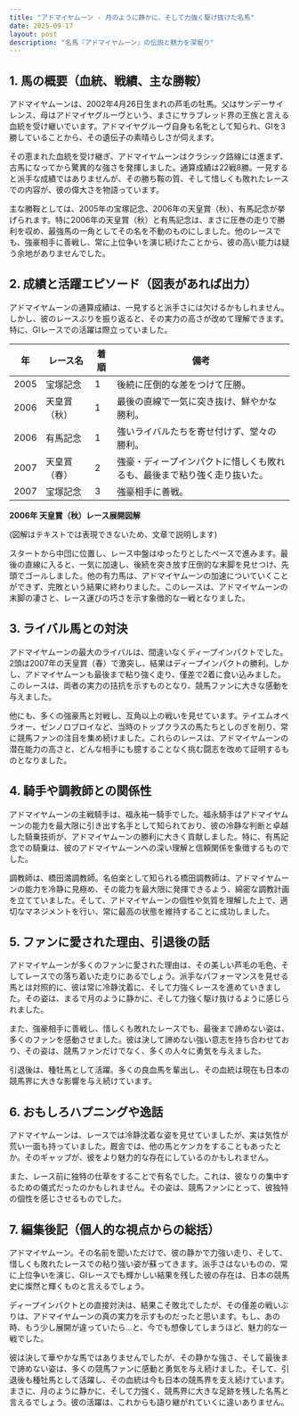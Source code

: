 ```yaml
---
title: "アドマイヤムーン - 月のように静かに、そして力強く駆け抜けた名馬"
date: 2025-09-17
layout: post
description: "名馬『アドマイヤムーン』の伝説と魅力を深堀り"
---
```


## 1. 馬の概要（血統、戦績、主な勝鞍）

アドマイヤムーンは、2002年4月26日生まれの芦毛の牡馬。父はサンデーサイレンス、母はアドマイヤグルーヴという、まさにサラブレッド界の王族と言える血統を受け継いでいます。アドマイヤグルーヴ自身も名牝として知られ、GIを3勝していることから、その遺伝子の素晴らしさが伺えます。

その恵まれた血統を受け継ぎ、アドマイヤムーンはクラシック路線には進まず、古馬になってから驚異的な強さを発揮しました。通算成績は22戦8勝。一見すると派手な成績ではありませんが、その勝ち鞍の質、そして惜しくも敗れたレースでの内容が、彼の偉大さを物語っています。

主な勝鞍としては、2005年の宝塚記念、2006年の天皇賞（秋）、有馬記念が挙げられます。特に2006年の天皇賞（秋）と有馬記念は、まさに圧巻の走りで勝利を収め、最強馬の一角としてその名を不動のものにしました。他のレースでも、強豪相手に善戦し、常に上位争いを演じ続けたことから、彼の高い能力は疑う余地がありませんでした。


## 2. 成績と活躍エピソード（図表があれば出力）

アドマイヤムーンの通算成績は、一見すると派手さには欠けるかもしれません。しかし、彼のレースぶりを振り返ると、その実力の高さが改めて理解できます。特に、GIレースでの活躍は際立っていました。

| 年 | レース名       | 着順 | 備考                                                                    |
|---|----------------|------|-------------------------------------------------------------------------|
| 2005 | 宝塚記念       | 1    | 後続に圧倒的な差をつけて圧勝。                                                 |
| 2006 | 天皇賞（秋）   | 1    | 最後の直線で一気に突き抜け、鮮やかな勝利。                                     |
| 2006 | 有馬記念       | 1    | 強いライバルたちを寄せ付けず、堂々の勝利。                                     |
| 2007 | 天皇賞（春）   | 2    | 強豪・ディープインパクトに惜しくも敗れるも、最後まで粘り強く走り抜いた。           |
| 2007 | 宝塚記念       | 3    | 強豪相手に善戦。                                                              |


**2006年 天皇賞（秋）レース展開図解**

(図解はテキストでは表現できないため、文章で説明します)

スタートから中団に位置し、レース中盤はゆったりとしたペースで進みます。最後の直線に入ると、一気に加速し、後続を突き放す圧倒的な末脚を見せつけ、先頭でゴールしました。他の有力馬は、アドマイヤムーンの加速についていくことができず、完敗という結果に終わりました。このレースは、アドマイヤムーンの末脚の凄さと、レース運びの巧さを示す象徴的な一戦となりました。


## 3. ライバル馬との対決

アドマイヤムーンの最大のライバルは、間違いなくディープインパクトでした。2頭は2007年の天皇賞（春）で激突し、結果はディープインパクトの勝利。しかし、アドマイヤムーンも最後まで粘り強く走り、僅差で2着に食い込みました。このレースは、両者の実力の拮抗を示すものとなり、競馬ファンに大きな感動を与えました。

他にも、多くの強豪馬と対戦し、互角以上の戦いを見せています。テイエムオペラオー、ゼンノロブロイなど、当時のトップクラスの馬たちとしのぎを削り、常に競馬ファンの注目を集め続けました。これらのレースは、アドマイヤムーンの潜在能力の高さと、どんな相手にも臆することなく挑む闘志を改めて証明するものとなりました。


## 4. 騎手や調教師との関係性

アドマイヤムーンの主戦騎手は、福永祐一騎手でした。福永騎手はアドマイヤムーンの能力を最大限に引き出す名手として知られており、彼の冷静な判断と卓越した騎乗技術が、アドマイヤムーンの勝利に大きく貢献しました。特に、有馬記念での騎乗は、彼のアドマイヤムーンへの深い理解と信頼関係を象徴するものでした。

調教師は、橋田満調教師。名伯楽として知られる橋田調教師は、アドマイヤムーンの能力を冷静に見極め、その能力を最大限に発揮できるよう、綿密な調教計画を立てていました。そして、アドマイヤムーンの個性や気質を理解した上で、適切なマネジメントを行い、常に最高の状態を維持することに成功しました。


## 5. ファンに愛された理由、引退後の話

アドマイヤムーンが多くのファンに愛された理由は、その美しい芦毛の毛色、そしてレースでの落ち着いた走りにあるでしょう。派手なパフォーマンスを見せる馬とは対照的に、彼は常に冷静沈着に、そして力強くレースを進めていきました。その姿は、まるで月のように静かに、そして力強く駆け抜けるように感じられました。

また、強豪相手に善戦し、惜しくも敗れたレースでも、最後まで諦めない姿は、多くのファンを感動させました。彼は決して諦めない強い意志を持ち合わせており、その姿は、競馬ファンだけでなく、多くの人々に勇気を与えました。

引退後は、種牡馬として活躍。多くの良血馬を輩出し、その血統は現在も日本の競馬界に大きな影響を与え続けています。


## 6. おもしろハプニングや逸話

アドマイヤムーンは、レースでは冷静沈着な姿を見せていましたが、実は気性が荒い一面も持っていました。厩舎では、他の馬とケンカをすることもあったとか。そのギャップが、彼をより魅力的な存在にしているのかもしれません。

また、レース前に独特の仕草をすることで有名でした。これは、彼なりの集中するための儀式だったのかもしれません。その姿は、競馬ファンにとって、彼独特の個性を感じさせるものでした。


## 7. 編集後記（個人的な視点からの総括）

アドマイヤムーン。その名前を聞いただけで、彼の静かで力強い走り、そして、惜しくも敗れたレースでの粘り強い姿が蘇ってきます。派手さはないものの、常に上位争いを演じ、GIレースでも輝かしい結果を残した彼の存在は、日本の競馬史に燦然と輝くものと言えるでしょう。

ディープインパクトとの直接対決は、結果こそ敗北でしたが、その僅差の戦いぶりは、アドマイヤムーンの真の実力を示すものだったと思います。もし、あの時、もう少し展開が違っていたら…と、今でも想像してしまうほど、魅力的な一戦でした。

彼は決して華やかな馬ではありませんでしたが、その静かな強さ、そして最後まで諦めない姿は、多くの競馬ファンに感動と勇気を与え続けました。そして、引退後も種牡馬として活躍し、その血統は今も日本の競馬界を支え続けています。まさに、月のように静かに、そして力強く、競馬界に大きな足跡を残した名馬と言えるでしょう。彼の活躍は、これからも語り継がれていくに違いありません。
